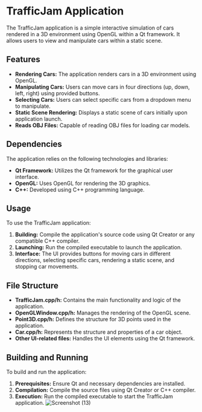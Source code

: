 # TrafficJam Application

The TrafficJam application is a simple interactive simulation of cars rendered in a 3D environment using OpenGL within a Qt framework. It allows users to view and manipulate cars within a static scene.

## Features

- **Rendering Cars:** The application renders cars in a 3D environment using OpenGL.
- **Manipulating Cars:** Users can move cars in four directions (up, down, left, right) using provided buttons.
- **Selecting Cars:** Users can select specific cars from a dropdown menu to manipulate.
- **Static Scene Rendering:** Displays a static scene of cars initially upon application launch.
- **Reads OBJ Files:** Capable of reading OBJ files for loading car models.

## Dependencies

The application relies on the following technologies and libraries:

- **Qt Framework:** Utilizes the Qt framework for the graphical user interface.
- **OpenGL:** Uses OpenGL for rendering the 3D graphics.
- **C++:** Developed using C++ programming language.

## Usage

To use the TrafficJam application:

1. **Building:** Compile the application's source code using Qt Creator or any compatible C++ compiler.
2. **Launching:** Run the compiled executable to launch the application.
3. **Interface:** The UI provides buttons for moving cars in different directions, selecting specific cars, rendering a static scene, and stopping car movements.

## File Structure

- **TrafficJam.cpp/h:** Contains the main functionality and logic of the application.
- **OpenGLWindow.cpp/h:** Manages the rendering of the OpenGL scene.
- **Point3D.cpp/h:** Defines the structure for 3D points used in the application.
- **Car.cpp/h:** Represents the structure and properties of a car object.
- **Other UI-related files:** Handles the UI elements using the Qt framework.

## Building and Running

To build and run the application:

1. **Prerequisites:** Ensure Qt and necessary dependencies are installed.
2. **Compilation:** Compile the source files using Qt Creator or C++ compiler.
3. **Execution:** Run the compiled executable to start the TrafficJam application.
![Screenshot (13)](https://github.com/shwetacctech/backup_trafficJam/assets/149310316/327a82d6-0b7d-4c31-b5d7-f122bf3eadf9)

